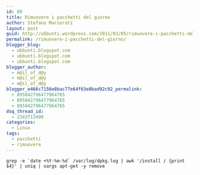 ```yaml
---
id: 89
title: Rimuovere i pacchetti del giorno
author: Stefano Marzorati
layout: post
guid: http://ubbunti.wordpress.com/2011/03/05/rimuovere-i-pacchetti-del-giorno
permalink: /rimuovere-i-pacchetti-del-giorno/
blogger_blog:
  - ubbunti.blogspot.com
  - ubbunti.blogspot.com
  - ubbunti.blogspot.com
blogger_author:
  - m@il_of_d@y
  - m@il_of_d@y
  - m@il_of_d@y
blogger_e466c7156e8bac77e64f63e8bad92c92_permalink:
  - 895842796477964765
  - 895842796477964765
  - 895842796477964765
dsq_thread_id:
  - 2343713499
categories:
  - Linux
tags:
  - pacchetti
  - rimuovere
---
```

``grep -e `date +%Y-%m-%d` /var/log/dpkg.log | awk '/install / {print $4}' | uniq | xargs apt-get -y remove``